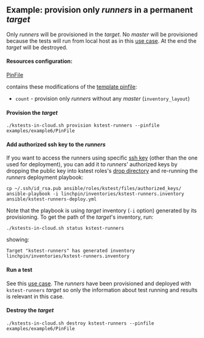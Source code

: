 Example: provision only *runners* in a permanent *target*
---------------------------------------------------------

Only *runners* will be provisioned in the *target*. No *master* will be provisioned because the tests will run from local host as in this [use case](../../../ansible/README.md#b-run-a-test-run-from-master-on-runners).
At the end the *target* will be destroyed.

#### Resources configuration:

[PinFile](PinFile)

contains these modifications of the [template pinfile](../../PinFile):

* `count` - provision only *runners* without any *master* (`inventory_layout`)

#### Provision the *target*
```
./kstests-in-cloud.sh provision kstest-runners --pinfile examples/example6/PinFile
```

#### Add authorized ssh key to the *runners*

If you want to access the runners using specific [ssh key](../../README.md#ssh-keys) (other than the one used for deployment), you can add it to *runners*' authorized keys by dropping the public key into kstest roles's [drop directory](../../../ansible/roles/kstest/files/authorized_keys) and re-running the *runners* deployment playbook:
```
cp ~/.ssh/id_rsa.pub ansible/roles/kstest/files/authorized_keys/
ansible-playbook -i linchpin/inventories/kstest-runners.inventory ansible/kstest-runners-deploy.yml
```

Note that the playbook is using *target* inventory (`-i` option) generated by its provisioning. To get the path of the *target*'s inventory, run:
```
./kstests-in-cloud.sh status kstest-runners
```
showing:
```
Target "kstest-runners" has generated inventory linchpin/inventories/kstest-runners.inventory
```

#### Run a test

See this [use case](../../../ansible/README.md#a-run-a-test-run-from-local-host-on-deployed-runners). The *runners* have been provisioned and deployed with `kstest-runners` *target* so only the information about test running and results is relevant in this case.

#### Destroy the *target*
```
./kstests-in-cloud.sh destroy kstest-runners --pinfile examples/example6/PinFile
```
